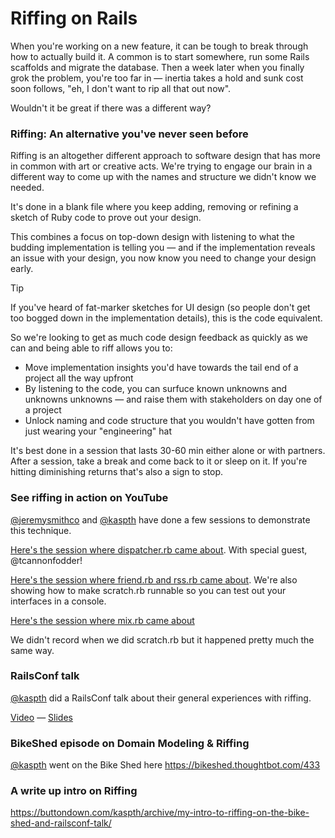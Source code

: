 # Riffing on Rails

When you're working on a new feature, it can be tough to break through how to actually build it. A common is to start somewhere, run some Rails scaffolds and migrate the database. Then a week later when you finally grok the problem, you're too far in — inertia takes a hold and sunk cost soon follows, "eh, I don't want to rip all that out now".

Wouldn't it be great if there was a different way?

### Riffing: An alternative you've never seen before

Riffing is an altogether different approach to software design that has more in common with art or creative acts. We're trying to engage our brain in a different way to come up with the names and structure we didn't know we needed.

It's done in a blank file where you keep adding, removing or refining a sketch of Ruby code to prove out your design.

This combines a focus on top-down design with listening to what the budding implementation is telling you — and if the implementation reveals an issue with your design, you now know you need to change your design early.

> [!TIP]
> If you've heard of fat-marker sketches for UI design (so people don't get too bogged down in the implementation details), this is the code equivalent.

So we're looking to get as much code design feedback as quickly as we can and being able to riff allows you to:

- Move implementation insights you'd have towards the tail end of a project all the way upfront
- By listening to the code, you can surfuce known unknowns and unknowns unknowns — and raise them with stakeholders on day one of a project
- Unlock naming and code structure that you wouldn't have gotten from just wearing your "engineering" hat

It's best done in a session that lasts 30-60 min either alone or with partners. After a session, take a break and come back to it or sleep on it. If you're hitting diminishing returns that's also a sign to stop.

### See riffing in action on YouTube

[@jeremysmithco](https://github.com/jeremysmithco) and [@kaspth](https://github.com/kaspth) have done a few sessions to demonstrate this technique.

[Here's the session where dispatcher.rb came about](https://www.youtube.com/watch?v=qQ0BxKFFX9Q). With special guest, @tcannonfodder!

[Here's the session where friend.rb and rss.rb came about](https://www.youtube.com/watch?v=NjzzVMnkEo0). We're also showing how to make scratch.rb runnable so you can test out your interfaces in a console.

[Here's the session where mix.rb came about](https://www.youtube.com/watch?v=i1MM2EOniPg)

We didn't record when we did scratch.rb but it happened pretty much the same way.

### RailsConf talk

[@kaspth](https://github.com/kaspth) did a RailsConf talk about their general experiences with riffing.

[Video](https://www.youtube.com/watch?v=vH-mNygyXs0) — [Slides](https://speakerdeck.com/kaspth/railsconf-2024-riffing-on-rails-sketch-your-way-to-better-designed-code)

### BikeShed episode on Domain Modeling & Riffing

[@kaspth](https://github.com/kaspth) went on the Bike Shed here https://bikeshed.thoughtbot.com/433

### A write up intro on Riffing

https://buttondown.com/kaspth/archive/my-intro-to-riffing-on-the-bike-shed-and-railsconf-talk/
